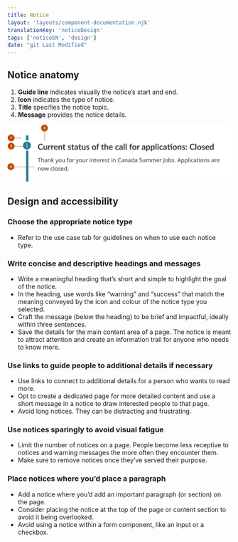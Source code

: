 ```yaml
---
title: Notice
layout: 'layouts/component-documentation.njk'
translationKey: 'noticeDesign'
tags: ['noticeEN', 'design']
date: "git Last Modified"
---
```


## Notice anatomy

<ol class="anatomy-list">
  <li><strong>Guide line</strong> indicates visually the notice’s start and end.</li>
  <li><strong>Icon</strong> indicates the type of notice.</li>
  <li><strong>Title</strong> specifies the notice topic.</li>
  <li><strong>Message</strong> provides the notice details. </li>
</ol>

<img class="b-sm b-default p-400" src="/images/EN/components/anatomy/gcds-notice-anatomy.svg" alt="A notice anatomy containing the guide line and the icon on the left of the title in bold and the message." />

## Design and accessibility

### Choose the appropriate notice type

- Refer to the use case tab for guidelines on when to use each notice type.

### Write concise and descriptive headings and messages

- Write a meaningful heading that’s short and simple to highlight the goal of the notice.
- In the heading, use words like “warning” and “success” that match the meaning conveyed by the icon and colour of the notice type you selected.  
- Craft the message (below the heading) to be brief and impactful, ideally within three sentences.  
- Save the details for the main content area of a page. The notice is meant to attract attention and create an information trail for anyone who needs to know more.

### Use links to guide people to additional details if necessary

- Use links to connect to additional details for a person who wants to read more.  
- Opt to create a dedicated page for more detailed content and use a short message in a notice to draw interested people to that page.
- Avoid long notices. They can be distracting and frustrating.

### Use notices sparingly to avoid visual fatigue

- Limit the number of notices on a page. People become less receptive to notices and warning messages the more often they encounter them.
- Make sure to remove notices once they’ve served their purpose.

### Place notices where you’d place a paragraph

- Add a notice where you’d add an important paragraph (or section) on the page.
- Consider placing the notice at the top of the page or content section to avoid it being overlooked.
- Avoid using a notice within a form component, like an input or a checkbox.
